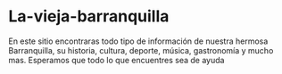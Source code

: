 # La-vieja-barranquilla
En este sitio encontraras todo tipo de información de nuestra hermosa Barranquilla, su historia, cultura, deporte, música, gastronomía y mucho mas. Esperamos que todo lo que encuentres sea de ayuda
